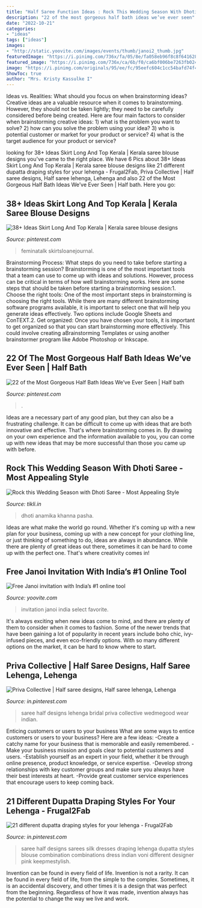 ```yaml
---
title: "Half Saree Function Ideas : Rock This Wedding Season With Dhoti Saree"
description: "22 of the most gorgeous half bath ideas we’ve ever seen"
date: "2022-10-21"
categories:
- "ideas"
tags: ["ideas"]
images:
- "http://static.yoovite.com/images/events/thumb/janoi2_thumb.jpg"
featuredImage: "https://i.pinimg.com/736x/fa/05/8e/fa058eb96f8c8f6416286c4fda43862a.jpg"
featured_image: "https://i.pinimg.com/736x/ca/6b/f0/ca6bf006be7263fb024e5c4a734dc573.jpg"
image: "https://i.pinimg.com/originals/95/ee/fc/95eefc604c1cc54bafd74f44df347e72.jpg"
ShowToc: true
author: "Mrs. Kristy Kassulke I"
---
```



Ideas vs. Realities: What should you focus on when brainstorming ideas?
Creative ideas are a valuable resource when it comes to brainstorming. However, they should not be taken lightly; they need to be carefully considered before being created. Here are four main factors to consider when brainstorming creative ideas: 1) what is the problem you want to solve? 2) how can you solve the problem using your idea? 3) who is potential customer or market for your product or service? 4) what is the target audience for your product or service?

	

		
looking for 38+ Ideas Skirt Long And Top Kerala | Kerala saree blouse designs you've came to the right place. We have 6 Pics about 38+ Ideas Skirt Long And Top Kerala | Kerala saree blouse designs like 21 different dupatta draping styles for your lehenga - Frugal2Fab, Priva Collective | Half saree designs, Half saree lehenga, Lehenga and also 22 of the Most Gorgeous Half Bath Ideas We’ve Ever Seen | Half bath. Here you go:
		
    
## 38+ Ideas Skirt Long And Top Kerala | Kerala Saree Blouse Designs

<img loading=lazy src="https://i.pinimg.com/736x/fa/05/8e/fa058eb96f8c8f6416286c4fda43862a.jpg" onerror="this.onerror=null;this.src='https://tse1.mm.bing.net/th?id=OIP.WQ3DMnFbzBsC7Ib-KnCuzQAAAA&amp;pid=15.1';" alt="38+ Ideas Skirt Long And Top Kerala | Kerala saree blouse designs">

_Source: pinterest.com_

>feminatalk skirtsloanejournal. 

	

Brainstorming Process: What steps do you need to take before starting a brainstorming session?
Brainstorming is one of the most important tools that a team can use to come up with ideas and solutions. However, process can be critical in terms of how well brainstorming works. Here are some steps that should be taken before starting a brainstorming session:1. Choose the right tools: One of the most important steps in brainstorming is choosing the right tools. While there are many different brainstorming software programs available, it is important to select one that will help you generate ideas effectively. Two options include Google Sheets and ConTEXT.2. Get organized: Once you have chosen your tools, it is important to get organized so that you can start brainstorming more effectively. This could involve creating aBrainstorming Templates or using another brainstormer program like Adobe Photoshop or Inkscape.
    
## 22 Of The Most Gorgeous Half Bath Ideas We’ve Ever Seen | Half Bath

<img loading=lazy src="https://i.pinimg.com/originals/95/ee/fc/95eefc604c1cc54bafd74f44df347e72.jpg" onerror="this.onerror=null;this.src='https://tse4.mm.bing.net/th?id=OIP.qHi4d0dM8BbpCL9YmqaruwHaLH&amp;pid=15.1';" alt="22 of the Most Gorgeous Half Bath Ideas We’ve Ever Seen | Half bath">

_Source: pinterest.com_

>. 

	

Ideas are a necessary part of any good plan, but they can also be a frustrating challenge. It can be difficult to come up with ideas that are both innovative and effective. That's where brainstorming comes in. By drawing on your own experience and the information available to you, you can come up with new ideas that may be more successful than those you came up with before.

    
## Rock This Wedding Season With Dhoti Saree - Most Appealing Style

<img loading=lazy src="https://www.tikli.in/wp-content/uploads/2019/01/Dhoti-Saree-Pants-4-608x911.jpg" onerror="this.onerror=null;this.src='https://tse2.mm.bing.net/th?id=OIP.YLdrZrXQyPi1M_U5e2vQJwHaLG&amp;pid=15.1';" alt="Rock this Wedding Season with Dhoti Saree - Most Appealing Style">

_Source: tikli.in_

>dhoti anamika khanna pasha. 

	

Ideas are what make the world go round. Whether it's coming up with a new plan for your business, coming up with a new concept for your clothing line, or just thinking of something to do, ideas are always in abundance. While there are plenty of great ideas out there, sometimes it can be hard to come up with the perfect one. That's where creativity comes in!

    
## Free Janoi Invitation With India’s #1 Online Tool

<img loading=lazy src="http://static.yoovite.com/images/events/thumb/janoi2_thumb.jpg" onerror="this.onerror=null;this.src='https://tse3.mm.bing.net/th?id=OIP.O91KMnWWRF4mBa2W7yL69AHaCj&amp;pid=15.1';" alt="Free Janoi invitation with India’s #1 online tool">

_Source: yoovite.com_

>invitation janoi india select favorite. 

	

It's always exciting when new ideas come to mind, and there are plenty of them to consider when it comes to fashion. Some of the newer trends that have been gaining a lot of popularity in recent years include boho chic, ivy-infused pieces, and even eco-friendly options. With so many different options on the market, it can be hard to know where to start.

    
## Priva Collective | Half Saree Designs, Half Saree Lehenga, Lehenga

<img loading=lazy src="https://i.pinimg.com/736x/ca/6b/f0/ca6bf006be7263fb024e5c4a734dc573.jpg" onerror="this.onerror=null;this.src='https://tse3.mm.bing.net/th?id=OIP.MMy2vuPnUsXEgM3uJkkw0gHaJ_&amp;pid=15.1';" alt="Priva Collective | Half saree designs, Half saree lehenga, Lehenga">

_Source: in.pinterest.com_

>saree half designs lehenga bridal priva collective wedmegood wear indian. 

	

Enticing customers or users to your business
What are some ways to entice customers or users to your business? Here are a few ideas: 
-Create a catchy name for your business that is memorable and easily remembered.
-Make your business mission and goals clear to potential customers and users. 
-Establish yourself as an expert in your field, whether it be through online presence, product knowledge, or service expertise. 
-Develop strong relationships with key customer groups and make sure you always have their best interests at heart. 
-Provide great customer service experiences that encourage users to keep coming back.

    
## 21 Different Dupatta Draping Styles For Your Lehenga - Frugal2Fab

<img loading=lazy src="https://i.pinimg.com/736x/08/4e/25/084e25277017400bf1e53a43e9aca880.jpg" onerror="this.onerror=null;this.src='https://tse4.mm.bing.net/th?id=OIP.uEdAYIW8tn81jHBd2AmuggHaLH&amp;pid=15.1';" alt="21 different dupatta draping styles for your lehenga - Frugal2Fab">

_Source: in.pinterest.com_

>saree half designs sarees silk dresses draping lehenga dupatta styles blouse combination combinations dress indian voni different designer pink keepmestylish. 

	

Invention can be found in every field of life.
Invention is not a rarity. It can be found in every field of life, from the simple to the complex. Sometimes, it is an accidental discovery, and other times it is a design that was perfect from the beginning. Regardless of how it was made, invention always has the potential to change the way we live and work.

